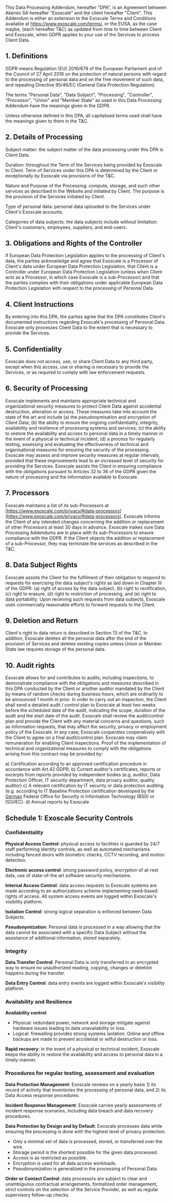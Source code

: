 This Data Processing Addendum, hereafter "DPA", is an Agreement between
Akenes SA hereafter "Exoscale" and the client hereafter "Client". This
Addendum is either an extension to the Exoscale Terms and Conditions
available at <https://www.exoscale.com/terms/>, or the EUSA, as the case
maybe, (each hereafter T&C) as updated from time to time between Client
and Exoscale, when GDPR applies to your use of the Services to process
Client Data.

## 1. Definitions

GDPR means Regulation (EU) 2016/679 of the European Parliament and of
the Council of 27 April 2016 on the protection of natural persons with
regard to the processing of personal data and on the free movement of
such data, and repealing Directive 95/46/EC (General Data Protection
Regulation).

The terms "Personal Data", "Data Subject", "Processing", "Controller",
"Processor", "Union" and "Member State" as used in this Data Processing
Addendum have the meanings given in the GDPR.

Unless otherwise defined in this DPA, all capitalised terms used shall
have the meanings given to them in the T&C.

## 2. Details of Processing

Subject matter: the subject matter of the data processing under this DPA
is Client Data.

Duration: throughout the Term of the Services being provided by Exoscale
to Client. Term of Services under this DPA is determined by the Client
or exceptionally by Exoscale via provisions of the T&C.

Nature and Purpose of the Processing: compute, storage, and such other
services as described in the Website and initiated by Client. The
purpose is the provision of the Services initiated by Client.

Type of personal data: personal data uploaded to the Services under
Client's Exoscale accounts.

Categories of data subjects: the data subjects include without
limitation: Client's customers, employees, suppliers, and end-users.

## 3. Obligations and Rights of the Controller

If European Data Protection Legislation applies to the processing of
Client's data, the parties acknowledge and agree that Exoscale is a
Processor of Client's data under European Data Protection Legislation,
that Client is a Controller under European Data Protection Legislation
(unless when Client acts as a Processor, in which case Exoscale is a
sub-Processor) and that the parties complies with their obligations
under applicable European Data Protection Legislation with respect to
the processing of Personal Data.

## 4. Client Instructions

By entering into this DPA, the parties agree that the DPA constitutes
Client's documented instructions regarding Exoscale's processing of
Personal Data. Exoscale only processes Client Data to the extent that is
necessary to provide the Services.

## 5. Confidentiality

Exoscale does not access, use, or share Client Data to any third party,
except when this access, use or sharing is necessary to provide the
Services, or as required to comply with law enforcement requests.

## 6. Security of Processing

Exoscale implements and maintains appropriate technical and
organizational security measures to protect Client Data against
accidental destruction, alteration or access. These measures take into
account the state of the art and include (a) the pseudonymisation and
encryption of Client Data; (b) the ability to ensure the ongoing
confidentiality, integrity, availability and resilience of processing
systems and services; (c) the ability to restore the availability and
access to personal data in a timely manner in the event of a physical or
technical incident; (d) a process for regularly testing, assessing and
evaluating the effectiveness of technical and organisational measures
for ensuring the security of the processing. Exoscale may assess and
improve security measures at regular intervals, provided that these
improvements lead to an increased level of security for providing the
Services. Exoscale assists the Client in ensuring compliance with the
obligations pursuant to Articles 32 to 36 of the GDPR given the nature
of processing and the information available to Exoscale.

## 7. Processors

Exoscale maintains a list of its sub-Processors at
[https://www.exoscale.com/privacy/#data-processors](https://www.exoscale.com/privacy/#data-processors).
Exoscale informs the Client of any intended changes concerning the
addition or replacement of other Processors at least 30 days in advance.
Exoscale makes sure Data Processing Addendums are in place with its
sub-Processors to ensure compliance with the GDPR. If the Client objects
the addition or replacement of a sub-Processor, they may terminate the
services as described in the T&C.

## 8. Data Subject Rights

Exoscale assists the Client for the fulfilment of their obligation to
respond to requests for exercising the data subject's rights as laid
down in Chapter III of the GDPR: (a) right of access by the data
subject, (b) right to rectification, (c) right to erasure, (d) right to
restriction of processing, and (e) right to data portability. Upon
receiving such requests from data subjects, Exoscale uses commercially
reasonable efforts to forward requests to the Client.

## 9. Deletion and Return

Client's right to data return is described in Section 13 of the T&C. In
addition, Exoscale deletes all the personal data after the end of the
provision of Services and deletes existing copies unless Union or Member
State law requires storage of the personal data.

## 10. Audit rights

Exoscale allows for and contributes to audits, including inspections, to
demonstrate compliance with the obligations and measures described in
this DPA conducted by the Client or another auditor mandated by the
Client by means of random checks during business hours, which are
ordinarily to be announced 1 month in prior. In order to carry out an
inspection, the Client shall send a detailed audit / control plan to
Exoscale at least two weeks before the scheduled date of the audit,
indicating the scope, duration of the audit and the start date of the
audit. Exoscale shall review the audit/control plan and provide the
Client with any material concerns and questions, such as information
requests, that may affect the security, privacy or employment policy of
the Exoscale. In any case, Exoscale cooperates cooperatively with the
Client to agree on a final audit/control plan. Exoscale may claim
remuneration for enabling Client inspections. Proof of the
implementation of technical and organizational measures to comply with
the obligations arising from this contract may be provided by:

a)  Certification according to an approved certification procedure in
    accordance with Art.42 GDPR;
b)  Current auditor's certificates, reports or excerpts from reports
    provided by independent bodies (e.g. auditor, Data Protection
    Officer, IT security department, data privacy auditor, quality
    auditor)
c)  A relevant certification by IT security or data protection auditing
    (e.g. according to IT Baseline Protection certification developed by
    the [German](https://en.wikipedia.org/wiki/Germany) Federal Office
    for Security in Information Technology (BSI)) or ISO/IEC).
d)  Annual reports by Exoscale

## Schedule 1: Exoscale Security Controls

### Confidentiality 

**Physical Access Control**: physical access to facilities is guarded by
24/7 staff performing identity controls, as well as automated mechanisms
including fenced doors with biometric checks, CCTV recording, and motion
detection.

**Electronic access control**: strong password policy, encryption of
at-rest data, use of state-of-the art software security mechanisms.

**Internal Access Control**: data access requests to Exoscale systems
are made according to an authorizations scheme implementing need-based
rights of access. All system access events are logged within Exoscale's
visibility platform.

**Isolation Control**: strong logical separation is enforced between
Data Subjects.

**Pseudonymization**: Personal data is processed in a way allowing that
the data cannot be associated with a specific Data Subject without the
assistance of additional information, stored separately.

### Integrity

**Data Transfer Control**: Personal Data is only transferred in an
encrypted way to ensure no unauthorized reading, copying, changes or
deletion happens during the transfer.

**Data Entry Control**: data entry events are logged within Exoscale's
visibility platform.

### Availability and Resilience

**Availability control**:

* Physical: redundant power, network and storage mitigate against
  hardware issues leading to data unavailability or loss.
* Logical: firewalling provides strong systems isolation. Online and
  offline backups are made to prevent accidental or wilful destruction
  or loss.

**Rapid recovery**: in the event of a physical or technical incident,
Exoscale keeps the ability to restore the availability and access to
personal data in a timely manner.

### Procedures for regular testing, assessment and evaluation

**Data Protection Management**: Exoscale reviews on a yearly basis 1)
its record of activity that inventories the processing of personal data,
and 2) its Data Access response procedures.

**Incident Response Management**: Exoscale carries yearly assessments of
incident response scenarios, including data breach and data recovery
procedures.

**Data Protection by Design and by Default**: Exoscale processes data
while ensuring the processing is done with the highest level of privacy
protection:

* Only a minimal set of data is processed, stored, or transferred over
  the wire.
* Storage period is the shortest possible for the given data
  processed.
* Access is as restricted as possible.
* Encryption is used for all data access workloads.
* Pseudonymization is generalized in the processing of Personal Data.

**Order or Contact Control**: data processors are subject to clear and
unambiguous contractual arrangements, formalized order management,
strict controls on the selection of the Service Provider, as well as
regular supervisory follow-up checks.
